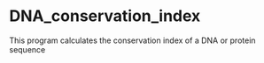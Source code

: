 # DNA_conservation_index
This program calculates the conservation index of a DNA or protein sequence
